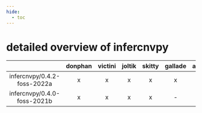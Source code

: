 ```yaml
---
hide:
  - toc
---
```


detailed overview of infercnvpy
===============================

| |donphan|victini|joltik|skitty|gallade|accelgor|swalot|doduo|
| :---: | :---: | :---: | :---: | :---: | :---: | :---: | :---: | :---: |
|infercnvpy/0.4.2-foss-2022a|x|x|x|x|x|x|x|x|
|infercnvpy/0.4.0-foss-2021b|x|x|x|x|-|x|x|x|
